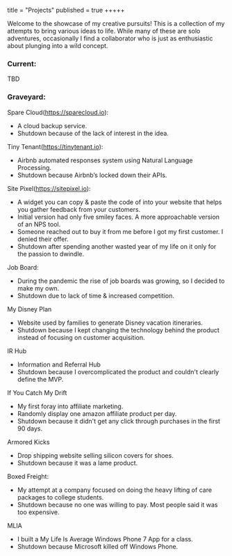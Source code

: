title = "Projects"
published = true
+++++

Welcome to the showcase of my creative pursuits! This is a collection of my attempts to bring various ideas to life. While many of these are solo adventures, occasionally I find a collaborator who is just as enthusiastic about plunging into a wild concept.

### Current:

TBD

### Graveyard:

Spare Cloud(https://sparecloud.io):

 - A cloud backup service.
 - Shutdown because of the lack of interest in the idea.

Tiny Tenant(https://tinytenant.io):

 - Airbnb automated responses system using Natural Language Processing.
 - Shutdown because Airbnb’s locked down their APIs.

Site Pixel(https://sitepixel.io):

 - A widget you can copy & paste the code of into your website that helps you gather feedback from your customers.
 - Initial version had only five smiley faces. A more approachable version of an NPS tool.
 - Someone reached out to buy it from me before I got my first customer. I denied their offer.
 - Shutdown after spending another wasted year of my life on it only for the passion to dwindle.

Job Board:

 - During the pandemic the rise of job boards was growing, so I decided to make my own.
 - Shutdown due to lack of time & increased competition.

My Disney Plan

 - Website used by families to generate Disney vacation itineraries.
 - Shutdown because I kept changing the technology behind the product instead of focusing on customer acquisition.

IR Hub

 - Information and Referral Hub
 - Shutdown because I overcomplicated the product and couldn't clearly define the MVP.

If You Catch My Drift

 - My first foray into affiliate marketing.
 - Randomly display one amazon affiliate product per day.
 - Shutdown because it didn't get any click through purchases in the first 90 days.

Armored Kicks

 - Drop shipping website selling silicon covers for shoes.
 - Shutdown because it was a lame product.

Boxed Freight:

 - My attempt at a company focused on doing the heavy lifting of care packages to college students.
 - Shutdown because no one was willing to pay. Most people said it was too expensive.

MLIA

 - I built a My Life Is Average Windows Phone 7 App for a class.
 - Shutdown because Microsoft killed off Windows Phone.
